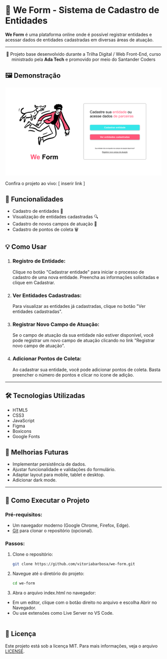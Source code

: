 # 📄 We Form - Sistema de Cadastro de Entidades
**We Form** é uma plataforma online onde é possível registrar entidades e acessar dados de entidades cadastradas em diversas áreas de atuação.

---

<p style="text-align: center">📍 Projeto base desenvolvido durante a Trilha Digital / Web Front-End, curso ministrado pela <strong>Ada Tech</strong> e promovido por meio do Santander Coders</p>

## 🖼️ Demonstração
![Exemplo da home](src/assets/img/print-home.png)

Confira o projeto ao vivo: [ inserir link ]


## 🚀 Funcionalidades
* Cadastro de entidades 🏢
* Visualização de entidades cadastradas 🔍
* Cadastro de novos campos de atuação 🔧
* Cadastro de pontos de coleta 🗑️


## 💡 Como Usar
1. ### Registro de Entidade:
   Clique no botão "Cadastrar entidade" para iniciar o processo de cadastro de uma nova entidade. Preencha as informações solicitadas e clique em Cadastrar.

2. ### Ver Entidades Cadastradas:
   Para visualizar as entidades já cadastradas, clique no botão "Ver entidades cadastradas".

3. ### Registrar Novo Campo de Atuação:
   Se o campo de atuação da sua entidade não estiver disponível, você pode registrar um novo campo de atuação clicando no link "Registrar novo campo de atuação".

4. ### Adicionar Pontos de Coleta:
   Ao cadastrar sua entidade, você pode adicionar pontos de coleta. Basta preencher o número de pontos e clicar no ícone de adição.

---

## 🛠️ Tecnologias Utilizadas
* HTML5
* CSS3
* JavaScript
* Figma
* Boxicons
* Google Fonts


## 🌟 Melhorias Futuras
* Implementar persistência de dados.
* Ajustar funcionalidade e validações do formulário.
* Adaptar layout para mobile, tablet e desktop.
* Adicionar dark mode.

---


## 📖 Como Executar o Projeto
### Pré-requisitos:
- Um navegador moderno (Google Chrome, Firefox, Edge).
- [Git](https://git-scm.com/) para clonar o repositório (opcional).

### Passos:
1. Clone o repositório:
   ```bash
   git clone https://github.com/vitoriabarbosa/we-form.git

2. Navegue até o diretório do projeto:
   ```bash
   cd we-form

3. Abra o arquivo index.html no navegador:
- Em um editor, clique com o botão direito no arquivo e escolha Abrir no Navegador.
- Ou use extensões como Live Server no VS Code.<br><br>


## 📝 Licença
Este projeto está sob a licença MIT. Para mais informações, veja o arquivo [LICENSE](LICENSE).
